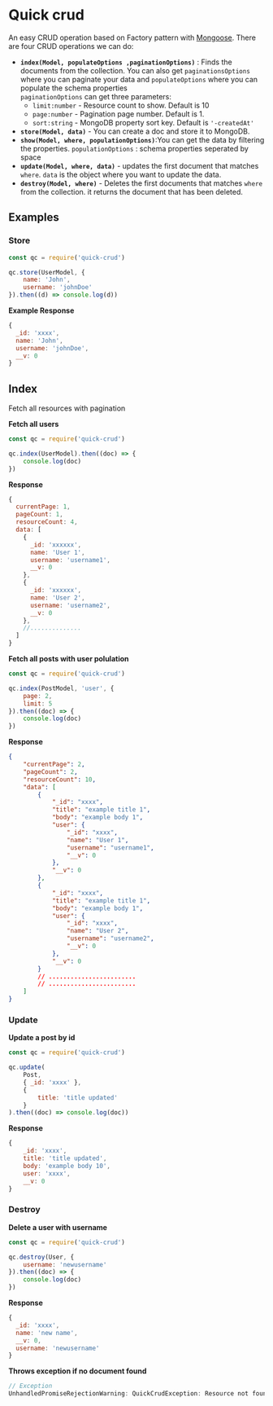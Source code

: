 # Quick crud

An easy CRUD operation based on Factory pattern with [Mongoose](https://mongoosejs.com). There are four CRUD operations we can do:

- **`index(Model, populateOptions ,paginationOptions)`** : Finds the documents from the collection. You can also get `paginationsOptions` where you can paginate your data and `populateOptions` where you can populate the schema properties <br>
  `paginationOptions` can get three parameters:
  - `limit:number` - Resource count to show. Default is 10
  - `page:number` - Pagination page number. Default is 1.
  - `sort:string` - MongoDB property sort key. Default is `'-createdAt'`
- **`store(Model, data)`** - You can create a doc and store it to MongoDB.
- **`show(Model, where, populationOptions)`**:You can get the data by filtering the properties. `populationOptions` : schema properties seperated by space
- **`update(Model, where, data)`** - updates the first document that matches `where`. `data` is the object where you want to update the data.
- **`destroy(Model, where)`** - Deletes the first documents that matches `where` from the collection. it returns the document that has been deleted.

## Examples

### Store

```js
const qc = require('quick-crud')

qc.store(UserModel, {
	name: 'John',
	username: 'johnDoe'
}).then((d) => console.log(d))
```

**Example Response**

```js
{
  _id: 'xxxx',
  name: 'John',
  username: 'johnDoe',
  __v: 0
}
```

## Index

Fetch all resources with pagination

**Fetch all users**

```js
const qc = require('quick-crud')

qc.index(UserModel).then((doc) => {
	console.log(doc)
})
```

**Response**

```js
{
  currentPage: 1,
  pageCount: 1,
  resourceCount: 4,
  data: [
    {
      _id: 'xxxxxx',
      name: 'User 1',
      username: 'username1',
      __v: 0
    },
    {
      _id: 'xxxxxx',
      name: 'User 2',
      username: 'username2',
      __v: 0
    },
    //..............
  ]
}
```

**Fetch all posts with user polulation**

```js
const qc = require('quick-crud')

qc.index(PostModel, 'user', {
	page: 2,
	limit: 5
}).then((doc) => {
	console.log(doc)
})
```

**Response**

```json
{
	"currentPage": 2,
	"pageCount": 2,
	"resourceCount": 10,
	"data": [
		{
			"_id": "xxxx",
			"title": "example title 1",
			"body": "example body 1",
			"user": {
				"_id": "xxxx",
				"name": "User 1",
				"username": "username1",
				"__v": 0
			},
			"__v": 0
		},
		{
			"_id": "xxxx",
			"title": "example title 1",
			"body": "example body 1",
			"user": {
				"_id": "xxxx",
				"name": "User 2",
				"username": "username2",
				"__v": 0
			},
			"__v": 0
		}
		// ........................
		// ........................
	]
}
```

### Update

**Update a post by id**

```js
const qc = require('quick-crud')

qc.update(
	Post,
	{ _id: 'xxxx' },
	{
		title: 'title updated'
	}
).then((doc) => console.log(doc))
```

**Response**

```js
{
    _id: 'xxxx',
    title: 'title updated',
    body: 'example body 10',
    user: 'xxxx',
    __v: 0
}
```

### Destroy

**Delete a user with username**

```js
const qc = require('quick-crud')

qc.destroy(User, {
	username: 'newusername'
}).then((doc) => {
	console.log(doc)
})
```

**Response**

```js
{
  _id: 'xxxx',
  name: 'new name',
  __v: 0,
  username: 'newusername'
}
```

**Throws exception if no document found**

```js
// Exception
UnhandledPromiseRejectionWarning: QuickCrudException: Resource not found
```
